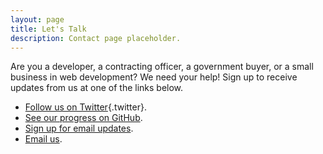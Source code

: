 ```yaml
---
layout: page
title: Let's Talk
description: Contact page placeholder.
---
```


<p>
Are you a developer, a contracting officer, a government buyer, or a small business in web development? We need your help! Sign up to receive updates from us at one of the links below.
</p>

* [Follow us on Twitter](http://twitter.com/projectrfpez){.twitter}.
* [See our progress on GitHub](http://github.com/presidential-innovation-fellows).
* [Sign up for email updates](http://wh.gov/innovationfellows/rfpez).
* [Email us](mailto:RFPEZ@sba.gov).
